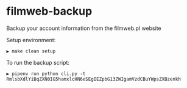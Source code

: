 # filmweb-backup
Backup your account information from the filmweb.pl website

Setup environment:
```
▶ make clean setup
```

To run the backup script:
```
▶ pipenv run python cli.py -t RmlsbXdlYiBqZXN0IG5hamxlcHN6eSEgIEZpbG13ZWIgamVzdCBuYWpsZXBzenkh
```
